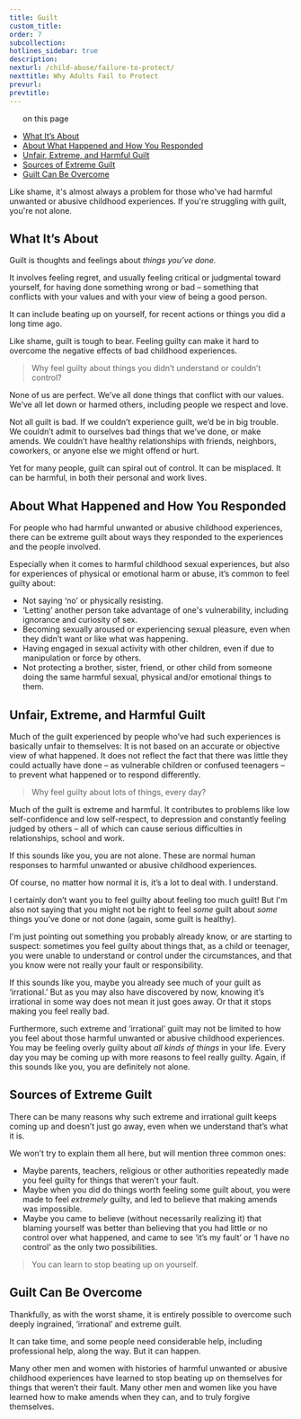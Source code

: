 ```yaml
---
title: Guilt
custom_title:
order: 7
subcollection:
hotlines_sidebar: true
description:
nexturl: /child-abuse/failure-to-protect/
nexttitle: Why Adults Fail to Protect
prevurl:
prevtitle:
---
```



<ul class="onpage"><p class="onpage__header">on this page</p>
  <li><a href="#what-its-about">What It’s About</a></li>
  <li><a href="#about-what-happened-and-how-you-responded">About What Happened and How You Responded</a></li>
  <li><a href="#unfair-extreme-and-harmful-guilt">Unfair, Extreme, and Harmful Guilt</a></li>
  <li><a href="#sources-of-extreme-guilt">Sources of Extreme Guilt</a></li>
  <li><a href="#guilt-can-be-overcome">Guilt Can Be Overcome</a></li>
</ul>

Like shame, it's almost always a problem for those who've had harmful unwanted or abusive childhood experiences. If you're struggling with guilt, you're not alone.

## What It’s About

Guilt is thoughts and feelings about _things you’ve done._

It involves feeling regret, and usually feeling critical or judgmental toward yourself, for having done something wrong or bad – something that conflicts with your values and with your view of being a good person.

It can include beating up on yourself, for recent actions or things you did a long time ago.

Like shame, guilt is tough to bear. Feeling guilty can make it hard to overcome the negative effects of bad childhood experiences.

> Why feel guilty about things you didn’t understand or couldn’t control?

None of us are perfect. We’ve all done things that conflict with our values. We’ve all let down or harmed others, including people we respect and love.

Not all guilt is bad. If we couldn’t experience guilt, we’d be in big trouble. We couldn’t admit to ourselves bad things that we’ve done, or make amends. We couldn’t have healthy relationships with friends, neighbors, coworkers, or anyone else we might offend or hurt.

Yet for many people, guilt can spiral out of control. It can be misplaced. It can be harmful, in both their personal and work lives.

## About What Happened and How You Responded

For people who had harmful unwanted or abusive childhood experiences, there can be extreme guilt about ways they responded to the experiences and the people involved.

Especially when it comes to harmful childhood sexual experiences, but also for experiences of physical or emotional harm or abuse, it’s common to feel guilty about:

*   Not saying ‘no’ or physically resisting.
*   ‘Letting’ another person take advantage of one's vulnerability, including ignorance and curiosity of sex.
*   Becoming sexually aroused or experiencing sexual pleasure, even when they didn’t want or like what was happening.
*   Having engaged in sexual activity with other children, even if due to manipulation or force by others.
*   Not protecting a brother, sister, friend, or other child from someone doing the same harmful sexual, physical and/or emotional things to them.

## Unfair, Extreme, and Harmful Guilt

Much of the guilt experienced by people who’ve had such experiences is basically unfair to themselves: It is not based on an accurate or objective view of what happened. It does not reflect the fact that there was little they could actually have done – as vulnerable children or confused teenagers – to prevent what happened or to respond differently.

> Why feel guilty about lots of things, every day?

Much of the guilt is extreme and harmful. It contributes to problems like low self-confidence and low self-respect, to depression and constantly feeling judged by others – all of which can cause serious difficulties in relationships, school and work.

If this sounds like you, you are not alone. These are normal human responses to harmful unwanted or abusive childhood experiences.

Of course, no matter how normal it is, it’s a lot to deal with. I understand.

I certainly don’t want you to feel guilty about feeling too much guilt! But I'm also not saying that you might not be right to feel _some_ guilt about _some_ things you’ve done or not done (again, some guilt is healthy).

I'm just pointing out something you probably already know, or are starting to suspect: sometimes you feel guilty about things that, as a child or teenager, you were unable to understand or control under the circumstances, and that you know were not really your fault or responsibility.

If this sounds like you, maybe you already see much of your guilt as ‘irrational.’ But as you may also have discovered by now, knowing it’s irrational in some way does not mean it just goes away. Or that it stops making you feel really bad.

Furthermore, such extreme and ‘irrational’ guilt may not be limited to how you feel about those harmful unwanted or abusive childhood experiences. You may be feeling overly guilty about _all kinds of things_ in your life. Every day you may be coming up with more reasons to feel really guilty. Again, if this sounds like you, you are definitely not alone.

## Sources of Extreme Guilt

There can be many reasons why such extreme and irrational guilt keeps coming up and doesn’t just go away, even when we understand that’s what it is.

We won’t try to explain them all here, but will mention three common ones:

*   Maybe parents, teachers, religious or other authorities repeatedly made you feel guilty for things that weren’t your fault.
*   Maybe when you did do things worth feeling some guilt about, you were made to feel _extremely_ guilty, and led to believe that making amends was impossible.
*   Maybe you came to believe (without necessarily realizing it) that blaming yourself was better than believing that you had little or no control over what happened, and came to see ‘it’s my fault’ or ‘I have no control’ as the only two possibilities.

> You can learn to stop beating up on yourself.

## Guilt Can Be Overcome

Thankfully, as with the worst shame, it is entirely possible to overcome such deeply ingrained, ‘irrational’ and extreme guilt.

It can take time, and some people need considerable help, including professional help, along the way. But it can happen.

Many other men and women with histories of harmful unwanted or abusive childhood experiences have learned to stop beating up on themselves for things that weren’t their fault. Many other men and women like you have learned how to make amends when they can, and to truly forgive themselves.